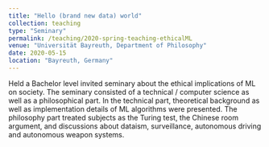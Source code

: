 ```yaml
---
title: "Hello (brand new data) world"
collection: teaching
type: "Seminary"
permalink: /teaching/2020-spring-teaching-ethicalML
venue: "Universität Bayreuth, Department of Philosophy"
date: 2020-05-15
location: "Bayreuth, Germany"
---
```


Held a Bachelor level invited seminary about the ethical implications of ML on society. 
The seminary consisted of a technical / computer science as well as a philosophical part.
In the technical part, theoretical background as well as implementation details of ML algorithms were presented.
The philosophy part treated subjects as the Turing test, the Chinese room argument, and discussions about dataism, surveillance, autonomous driving and autonomous weapon systems.

